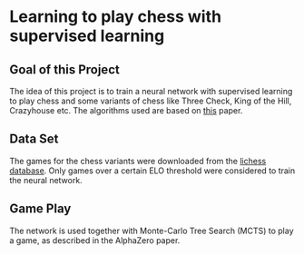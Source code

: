 # Learning to play chess with supervised learning


## Goal of this Project 
The idea of this project is to train a neural network with supervised learning to play chess and some variants of chess like Three Check, King of the Hill, Crazyhouse etc. The algorithms used are based on [this](https://arxiv.org/abs/1908.06660) paper.


## Data Set
The games for the chess variants were downloaded from the [lichess database](https://database.lichess.org/). Only games over a certain ELO threshold were considered to train the neural network.


## Game Play
The network is used together with Monte-Carlo Tree Search (MCTS) to play a game, as described in the AlphaZero paper. 